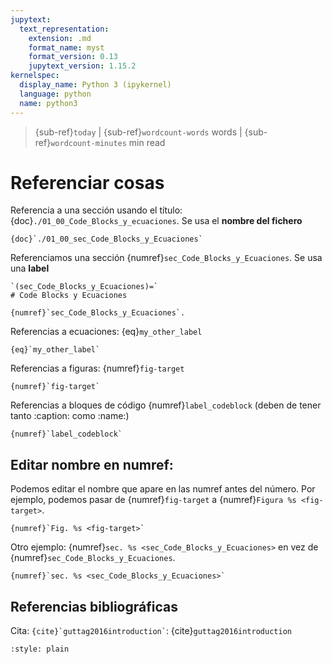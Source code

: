 ```yaml
---
jupytext:
  text_representation:
    extension: .md
    format_name: myst
    format_version: 0.13
    jupytext_version: 1.15.2
kernelspec:
  display_name: Python 3 (ipykernel)
  language: python
  name: python3
---
```


> {sub-ref}`today` | {sub-ref}`wordcount-words` words | {sub-ref}`wordcount-minutes` min read

# Referenciar cosas



Referencia a una sección usando el título: {doc}`./01_00_Code_Blocks_y_ecuaciones`. Se usa el **nombre del fichero**

    {doc}`./01_00_sec_Code_Blocks_y_Ecuaciones`

Referenciamos una sección {numref}`sec_Code_Blocks_y_Ecuaciones`. Se usa una **label**
    
    `(sec_Code_Blocks_y_Ecuaciones)=`     
    # Code Blocks y Ecuaciones 
    
    {numref}`sec_Code_Blocks_y_Ecuaciones`.

Referencias a ecuaciones: {eq}`my_other_label`  

    {eq}`my_other_label`

Referencias a figuras: {numref}`fig-target`

    {numref}`fig-target`

Referencias a bloques de código {numref}`label_codeblock` (deben de tener tanto :caption: como :name:)

    {numref}`label_codeblock`


## Editar nombre en numref:

Podemos editar el nombre que apare en las numref antes del número. Por ejemplo, podemos pasar de {numref}`fig-target` a {numref}`Figura %s <fig-target>`.

    {numref}`Fig. %s <fig-target>`

Otro ejemplo: {numref}`sec. %s <sec_Code_Blocks_y_Ecuaciones>` en vez de {numref}`sec_Code_Blocks_y_Ecuaciones`.

    {numref}`sec. %s <sec_Code_Blocks_y_Ecuaciones>`


## Referencias bibliográficas

Cita: ``` {cite}`guttag2016introduction` ```: {cite}`guttag2016introduction`








```{bibliography} ../_bibliography/references.bib
:style: plain 
```